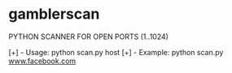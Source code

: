 # gamblerscan

PYTHON SCANNER FOR OPEN PORTS (1..1024)

[+] - Usage: python scan.py host
[+] - Example:
python scan.py www.facebook.com
